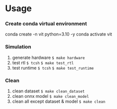 # Usage

### Create conda virtual environment
conda create -n vit python=3.10 -y
conda activate vit

### Simulation
1. generate hardware
  `$ make hardware`
2. test rtl
   `$ tcsh`
   `$ make test_rtl`
3. test runtime
   `$ tcsh`
   `$ make test_runtime`

### Clean

1. clean dataset
   `$ make clean_dataset`
2. clean onnx model
   `$ make clean_model`
3. clean all except dataset & model
   `$ make clean`
